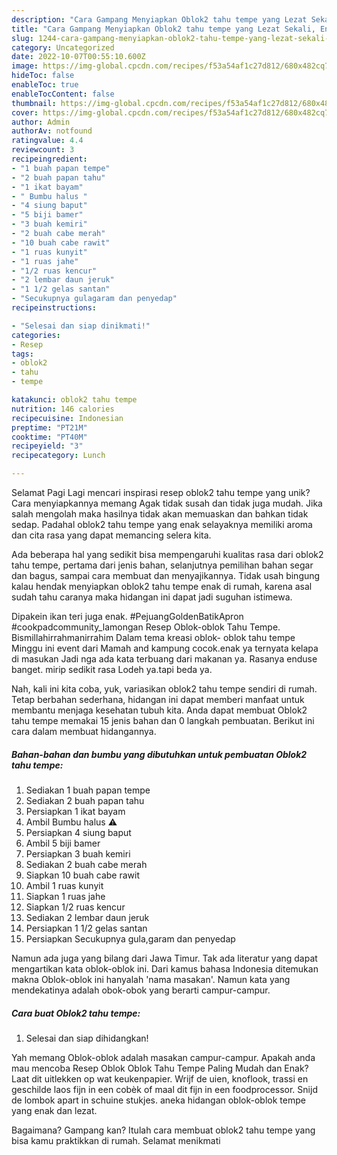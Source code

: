 ```yaml
---
description: "Cara Gampang Menyiapkan Oblok2 tahu tempe yang Lezat Sekali, Enak"
title: "Cara Gampang Menyiapkan Oblok2 tahu tempe yang Lezat Sekali, Enak"
slug: 1244-cara-gampang-menyiapkan-oblok2-tahu-tempe-yang-lezat-sekali-enak
category: Uncategorized
date: 2022-10-07T00:55:10.600Z
image: https://img-global.cpcdn.com/recipes/f53a54af1c27d812/680x482cq70/oblok2-tahu-tempe-foto-resep-utama.jpg
hideToc: false
enableToc: true
enableTocContent: false
thumbnail: https://img-global.cpcdn.com/recipes/f53a54af1c27d812/680x482cq70/oblok2-tahu-tempe-foto-resep-utama.jpg
cover: https://img-global.cpcdn.com/recipes/f53a54af1c27d812/680x482cq70/oblok2-tahu-tempe-foto-resep-utama.jpg
author: Admin
authorAv: notfound
ratingvalue: 4.4
reviewcount: 3
recipeingredient:
- "1 buah papan tempe"
- "2 buah papan tahu"
- "1 ikat bayam"
- " Bumbu halus "
- "4 siung baput"
- "5 biji bamer"
- "3 buah kemiri"
- "2 buah cabe merah"
- "10 buah cabe rawit"
- "1 ruas kunyit"
- "1 ruas jahe"
- "1/2 ruas kencur"
- "2 lembar daun jeruk"
- "1 1/2 gelas santan"
- "Secukupnya gulagaram dan penyedap"
recipeinstructions:

- "Selesai dan siap dinikmati!"
categories:
- Resep
tags:
- oblok2
- tahu
- tempe

katakunci: oblok2 tahu tempe 
nutrition: 146 calories
recipecuisine: Indonesian
preptime: "PT21M"
cooktime: "PT40M"
recipeyield: "3"
recipecategory: Lunch

---
```



Selamat Pagi Lagi mencari inspirasi resep oblok2 tahu tempe yang unik? Cara menyiapkannya memang Agak tidak susah dan tidak juga mudah. Jika salah mengolah maka hasilnya tidak akan memuaskan dan bahkan tidak sedap. Padahal oblok2 tahu tempe yang enak selayaknya memiliki aroma dan cita rasa yang dapat memancing selera kita.


Ada beberapa hal yang sedikit bisa mempengaruhi kualitas rasa dari oblok2 tahu tempe, pertama dari jenis bahan, selanjutnya pemilihan bahan segar dan bagus, sampai cara membuat dan menyajikannya. Tidak usah bingung kalau hendak menyiapkan oblok2 tahu tempe enak di rumah, karena asal sudah tahu caranya maka hidangan ini dapat jadi suguhan istimewa.

Dipakein ikan teri juga enak. #PejuangGoldenBatikApron #cookpadcommunity_lamongan Resep Oblok-oblok Tahu Tempe. Bismillahirrahmanirrahim Dalam tema kreasi oblok- oblok tahu tempe Minggu ini event dari Mamah and kampung cocok.enak ya ternyata kelapa di masukan Jadi nga ada kata terbuang dari makanan ya. Rasanya enduse banget. mirip sedikit rasa Lodeh ya.tapi beda ya.


Nah, kali ini kita coba, yuk, variasikan oblok2 tahu tempe sendiri di rumah. Tetap berbahan sederhana, hidangan ini dapat memberi manfaat untuk membantu menjaga kesehatan tubuh kita. Anda dapat membuat Oblok2 tahu tempe memakai 15 jenis bahan dan 0 langkah pembuatan. Berikut ini cara dalam membuat hidangannya.

<!--inarticleads1-->

##### Bahan-bahan dan bumbu yang dibutuhkan untuk pembuatan Oblok2 tahu tempe:

1. Sediakan 1 buah papan tempe
1. Sediakan 2 buah papan tahu
1. Persiapkan 1 ikat bayam
1. Ambil  Bumbu halus ⚠
1. Persiapkan 4 siung baput
1. Ambil 5 biji bamer
1. Persiapkan 3 buah kemiri
1. Sediakan 2 buah cabe merah
1. Siapkan 10 buah cabe rawit
1. Ambil 1 ruas kunyit
1. Siapkan 1 ruas jahe
1. Siapkan 1/2 ruas kencur
1. Sediakan 2 lembar daun jeruk
1. Persiapkan 1 1/2 gelas santan
1. Persiapkan Secukupnya gula,garam dan penyedap


Namun ada juga yang bilang dari Jawa Timur. Tak ada literatur yang dapat mengartikan kata oblok-oblok ini. Dari kamus bahasa Indonesia ditemukan makna Oblok-oblok ini hanyalah &#39;nama masakan&#39;. Namun kata yang mendekatinya adalah obok-obok yang berarti campur-campur. 

<!--inarticleads2-->

##### Cara buat Oblok2 tahu tempe:


1. Selesai dan siap dihidangkan!

Yah memang Oblok-oblok adalah masakan campur-campur. Apakah anda mau mencoba Resep Oblok Oblok Tahu Tempe Paling Mudah dan Enak? Laat dit uitlekken op wat keukenpapier. Wrijf de uien, knoflook, trassi en geschilde laos fijn in een cobèk of maal dit fijn in een foodprocessor. Snijd de lombok apart in schuine stukjes. aneka hidangan oblok-oblok tempe yang enak dan lezat. 

Bagaimana? Gampang kan? Itulah cara membuat oblok2 tahu tempe yang bisa kamu praktikkan di rumah. Selamat menikmati
